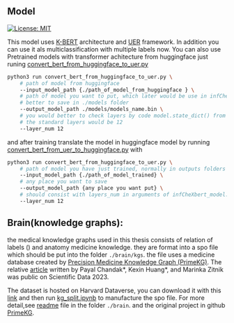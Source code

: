 ## Model

[![License: MIT](https://img.shields.io/badge/License-MIT-yellow.svg)](https://opensource.org/licenses/MIT)

This model uses [K-BERT](https://github.com/autoliuweijie/K-BERT) architecture and [UER](https://github.com/dbiir/UER-py) framework. In addition you can use it als multiclassification with multiple labels now. You can also use Pretrained models with transformer achitecture from huggingface just runing [convert_bert_from_huggingface_to_uer.py](convert_bert_from_huggingface_to_uer.py) 

```sh
python3 run convert_bert_from_huggingface_to_uer.py \
    # path of model from huggingface
    --input_model_path {./path_of_model_from_huggingface } \
    # path of model you want to put, which later would be use in infCheXbert_model.ipynb
    # better to save in ./models folder
    --output_model_path ./models/models_name.bin \
    # you would better to check layers by code model.state_dict() from torch. 
    # the standard layers would be 12 
    --layer_num 12
```

and after training translate the model in huggingface model by running [convert_bert_from_uer_to_huggingface.py](convert_bert_from_uer_to_huggingface.py) with

```sh
python3 run convert_bert_from_huggingface_to_uer.py \
    # path of model you have just trained, normally in outputs folders
    --input_model_path {./path_of_model_trained} \
    # any place you want to save
    --output_model_path {any place you want put} \
    # should consist with layers_num in arguments of infCheXbert_model.ipynb. default 12
    --layer_num 12 
```

## Brain(knowledge graphs):

the medical knowledge graphs used in this thesis consists of relation of labels () and anatomy medicine knowledge. they are format into a spo file which should be put into the folder ```./brain/kgs```. the file uses a medicine database created by [Precision Medicine Knowledge Graph (PrimeKG)](https://zitniklab.hms.harvard.edu/projects/PrimeKG/). The relative [article](https://www.biorxiv.org/content/10.1101/2022.05.01.489928v2) written by Payal Chandak*, Kexin Huang*, and Marinka Zitnik was public on Scientific Data 2023. 

The dataset is hosted on Harvard Dataverse, you can download it with this [link](https://dataverse.harvard.edu/api/access/datafile/6180620) and then run [kg_split.ipynb](brain/kg_split.ipynb) to manufacture the spo file. For more detail,see [readme](brain/README.md) file in the folder ```./brain```. and the original project in github [PrimeKG](https://github.com/mims-harvard/PrimeKG).

## 
